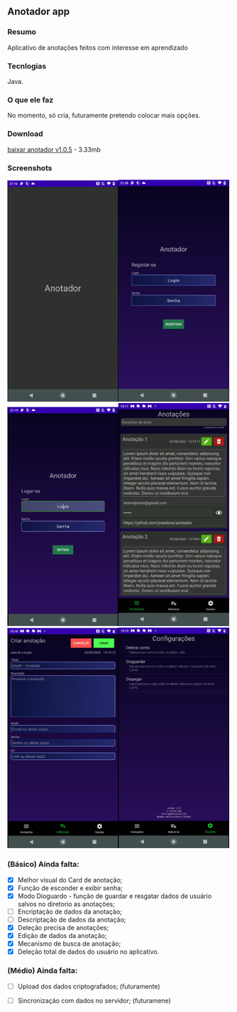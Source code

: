 ## Anotador app

### Resumo

<p>Aplicativo de anotações feitos com interesse em aprendizado</p>


### Tecnlogias

Java.

### O que ele faz

No momento, só cria, futuramente pretendo colocar mais opções.

### Download

[baixar anotador v1.0.5](https://github.com/josedoce/anotador/releases/download/fifth_app/Anotador_v1_0_5.apk) - 3.33mb

### Screenshots
<img src="screenshots/splashscreen.png" width="250px" alt="splashscreen"/><img src="screenshots/register.png" width="250px" alt="screen register"/><img src="screenshots/login.png" width="250px" alt="screen login"/><img src="screenshots/annotations.png" width="250px" alt="screen annotations"/><img src="screenshots/add_annotation.png" width="250px" alt="screeen add new annotation"/><img src="screenshots/setting.png" width="250px" alt="screen setting"/><br>


### (Básico) Ainda falta:
- [x] Melhor visual do Card de anotação;<br>
- [x] Função de esconder e exibir senha;<br>
- [x] Modo Dioguardo - função de guardar e resgatar dados de usuário salvos no diretorio as anotações;<br>
- [ ] Encriptação de dados da anotação;<br>
- [ ] Descriptação de dados da anotação;<br>
- [x] Deleção precisa de anotações;<br>
- [x] Edição de dados da anotação;<br>
- [x] Mecanismo de busca de anotação;<br>
- [x] Deleção total de dados do usuário no aplicativo.<br>

### (Médio) Ainda falta:

- [ ] Upload dos dados criptografados; (futuramente)<br>
- [ ] Sincronização com dados no servidor; (futuramene)

